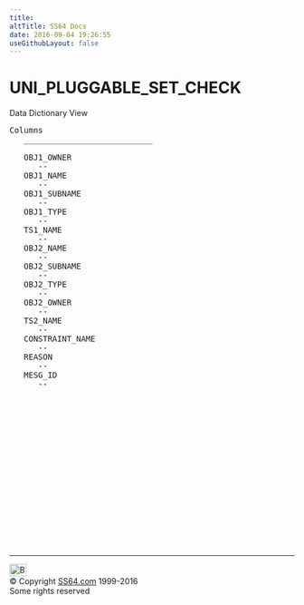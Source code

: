 ```yaml
---
title:
altTitle: SS64 Docs
date: 2016-09-04 19:26:55
useGithubLayout: false
---
```

<!-- #BeginLibraryItem "/Library/head_orad.lbi" --><!-- #EndLibraryItem --><h1>UNI_PLUGGABLE_SET_CHECK </h1><p> Data Dictionary View </p> 
 
<pre>Columns
   ___________________________
 
   OBJ1_OWNER
      --
   OBJ1_NAME
      --
   OBJ1_SUBNAME
      --
   OBJ1_TYPE
      --
   TS1_NAME
      --
   OBJ2_NAME
      --
   OBJ2_SUBNAME
      --
   OBJ2_TYPE
      --
   OBJ2_OWNER
      --
   TS2_NAME
      --
   CONSTRAINT_NAME
      --
   REASON
      --
   MESG_ID
      --

</pre><!-- #BeginLibraryItem "/Library/foot_orad.lbi" --><p><script async="" src="//pagead2.googlesyndication.com/pagead/js/adsbygoogle.js"></script>
<!-- oracle-footer -->
<ins class="adsbygoogle" style="display:inline-block;width:300px;height:250px" data-ad-client="ca-pub-6140977852749469" data-ad-slot="4275490898"></ins>
<script>
(adsbygoogle = window.adsbygoogle || []).push({});
</script></p>
<hr>
<div id="bl" class="footer"><a href="#"><img src="../images/top.png" width="30" height="22" alt="Back to the Top"></a></div>
<div id="br" class="footer, tagline">© Copyright <a href="http://ss64.com/">SS64.com</a> 1999-2016<br>
Some rights reserved</div>
<!-- #EndLibraryItem -->

